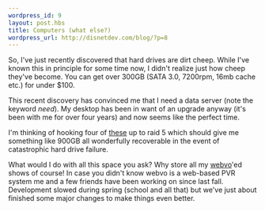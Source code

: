 ```yaml
--- 
wordpress_id: 9
layout: post.hbs
title: Computers (what else?)
wordpress_url: http://disnetdev.com/blog/?p=8
---
```

So, I've just recently discovered that hard drives are dirt cheep. While I've known this in principle for some time now, I didn't realize just how cheep they've become. You can get over 300GB (SATA 3.0, 7200rpm, 16mb cache etc.) for under $100.

This recent discovery has convinced me that I need a data server (note the keyword <em>need</em>). My desktop has been in want of an upgrade anyway (it's been with me for over four years) and now seems like the perfect time.

I'm thinking of hooking four of <a href="http://www.newegg.com/Product/Product.aspx?Item=N82E16822148140">these</a> up to raid 5 which should give me something like 900GB all wonderfully recoverable in the event of catastrophic hard drive failure.

What would I do with all this space you ask? Why store all my <a href="http://code.google.com/p/webvo/">webvo</a>'ed shows of course! In case you didn't know webvo is a web-based PVR system me and a few friends have been working on since last fall. Development slowed during spring (school and all that) but we've just about finished some major changes to make things even better.
